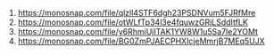 1. https://monosnap.com/file/qlzll4STF6dgh23PSDNVum5FJRfMre
2. https://monosnap.com/file/otWLfTp34l3e4fquwzGRjLSddItfLK
3. https://monosnap.com/file/y6RhmiUjITAK1YW8W1u5Sa7le2YOMt
4. https://monosnap.com/file/BG0ZmPJAECPHXIcjeMmrjB7MEq5UJX
